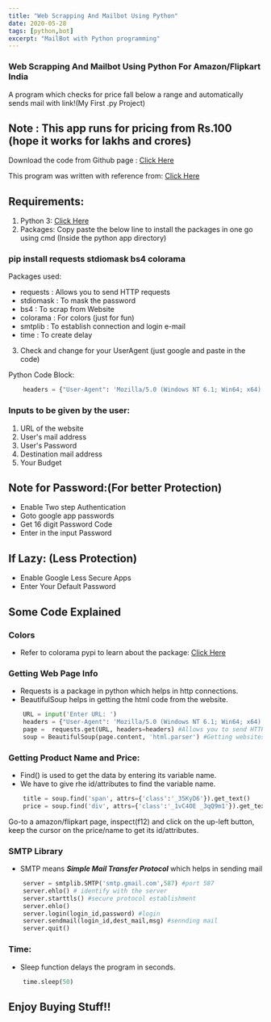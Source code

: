 ```yaml
---
title: "Web Scrapping And Mailbot Using Python"
date: 2020-05-28
tags: [python,bot]
excerpt: "MailBot with Python programming"
---
```


### Web Scrapping And Mailbot Using Python For Amazon/Flipkart India

A program which checks for price fall below a range and automatically sends mail with link!(My First .py Project)

## Note : This app runs for pricing from Rs.100 (hope it works for lakhs and crores)

Download the code from Github page : [Click Here](https://github.com/Yedhubooshan/product-price-checker)

This program was written with reference from: [Click Here](https://www.youtube.com/watch?v=Bg9r_yLk7VY)

## Requirements:

1. Python 3: [Click Here](https://www.python.org)
2. Packages:  Copy paste the below line to install the packages in one go using cmd (Inside the python app directory)

### pip install requests stdiomask bs4 colorama

Packages used:
  - requests : Allows you to send HTTP requests
  - stdiomask : To mask the password
  - bs4 : To scrap from Website
  - colorama : For colors (just for fun)
  - smtplib : To establish connection and login e-mail
  - time : To create delay
  
  
3. Check and change for your UserAgent (just google and paste in the code)

Python Code Block:
```python
	headers = {"User-Agent": 'Mozilla/5.0 (Windows NT 6.1; Win64; x64) AppleWebKit/537.36 (KHTML, like Gecko) Chrome/81.0.4044.138 Safari/537.36'}
```

### Inputs to be given by the user:

1. URL of the website
2. User's mail address
3. User's Password
4. Destination mail address
5. Your Budget

## Note for Password:(For better Protection)
- Enable Two step Authentication 
- Goto google app passwords
- Get 16 digit Password Code
- Enter in the input Password

## If Lazy: (Less Protection)
- Enable Google Less Secure Apps
- Enter Your Default Password

## Some Code Explained

### Colors
- Refer to colorama pypi to learn about the package: [Click Here](https://pypi.org/project/colorama)

### Getting Web Page Info
- Requests is a package in python which helps in http connections.
- BeautifulSoup helps in getting the html code from the website.
```python
	URL = input('Enter URL: ')
	headers = {"User-Agent": 'Mozilla/5.0 (Windows NT 6.1; Win64; x64) AppleWebKit/537.36 (KHTML, like Gecko) Chrome/81.0.4044.138 Safari/537.36'}
	page =  requests.get(URL, headers=headers) #Allows you to send HTTP requests
	soup = BeautifulSoup(page.content, 'html.parser') #Getting websites's content
```

### Getting Product Name and Price:

- Find() is used to get the data by entering its variable name.
- We have to give rhe id/attributes to find the variable name.
```python
	title = soup.find('span', attrs={'class':'_35KyD6'}).get_text()
	price = soup.find('div', attrs={'class':'_1vC4OE _3qQ9m1'}).get_text()
```

Go-to a amazon/flipkart page, inspect(f12) and click on the up-left button, keep the cursor on the price/name to get its id/attributes.

### SMTP Library
- SMTP means ***Simple Mail Transfer Protocol*** which helps in sending mail
```python
	server = smtplib.SMTP('smtp.gmail.com',587) #port 587
	server.ehlo() # identify with the server
	server.starttls() #secure protocol establishment
	server.ehlo() 
	server.login(login_id,password) #login
	server.sendmail(login_id,dest_mail,msg) #sennding mail
	server.quit()
```

### Time:
- Sleep function delays the program in seconds.
```python 
	time.sleep(50)
```

## Enjoy Buying Stuff!!
